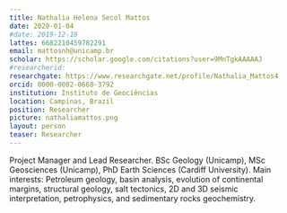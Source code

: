 ```yaml
---
title: Nathalia Helena Secol Mattos
date: 2020-01-04
#date: 2019-12-19
lattes: 6682210459782291
email: mattosnh@unicamp.br
scholar: https://scholar.google.com/citations?user=9MnTgkAAAAAJ
#researcherid:
researchgate: https://www.researchgate.net/profile/Nathalia_Mattos4
orcid: 0000-0002-0668-3792
institution: Instituto de Geociências
location: Campinas, Brazil
position: Researcher
picture: nathaliamattos.png
layout: person
teaser: Researcher
---
```


Project Manager and Lead Researcher.
BSc Geology (Unicamp), MSc Geosciences (Unicamp), PhD Earth Sciences (Cardiff
University). Main interests: Petroleum geology, basin analysis, evolution of
continental margins, structural geology, salt tectonics, 2D and 3D seismic
interpretation, petrophysics, and sedimentary rocks geochemistry.
